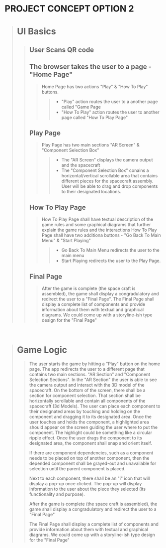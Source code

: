 # PROJECT CONCEPT OPTION 2

> # UI Basics
>> User Scans QR code
>> --
>> The browser takes the user to a page - "Home Page"
>> --
>>> Home Page has two actions "Play" & "How To Play" buttons.
>>>> - "Play" action routes the user to a another page called "Game Page
>>>> - "How To Play" action routes the user to another page called "How To Play Page"
>>>>
>> Play Page
>> --
>>> Play Page has two main sections "AR Screen" & "Component Selection Box"
>>>> - The "AR Screen" displays the camera output and the spacecraft
>>>> - The "Component Selection Box" conains a horizontal/vertical scrollable area that contains different pieces for the spacecraft assembly. User will be able to drag and drop components to their designated locations.
>>>>
>> How To Play Page
>> --
>>> How To Play Page shall have textual description of the game rules and some graphical diagrams that further explain the game rules and the interactions
>>> How To Play Page shall have two additiona buttons - "Go Back To Main Menu" & "Start Playing"
>>>> - Go Back To Main Menu redirects the user to the main menu
>>>> - Start Playing redirects the user to the Play Page.
>>>>
>> Final Page
>> --
>>> After the game is complete (the space craft is assembled), the game shall display a congradulatory and redirect the user to a "Final Page". The Final Page shall display a complete list of components and provide information about them with textual and graphical diagrams. We could come up with a storyline-ish type design for the "Final Page"

<br>

> # Game Logic
>> The user starts the game by hitting a "Play" button on the home page. The app redirects the user to a different page that contains two main sections. "AR Section" and "Component Selection Sections". In the "AR Section" the user is able to see the camera output and interact with the 3D model of the spacecraft. On the bottom of the screen, there shall be a section for component selection. That section shall be horizontally scrollable and contain all components of the spacecraft (3d Models). The user can place each component to their designated areas by touching and holding on the component and dragging it to its designated area. Once the user touches and holds the component, a highlighted area should appear on the screen guiding the user where to put the component. The highlight could be something like a circular ripple effect. Once the user drags the component to its designated area, the component shall snap and orient itself. 
>>
>> If there are component dependencies, such as a component needs to be placed on top of another component, then the depended component shall be grayed-out and unavailable for selection until the parent component is placed. 
>>
>> Next to each component, there shall be an "i" icon that will display a pop-up once clicked. The pop-up will display information to the user about the piece they selected (its functionality and purpose).
>>
>> After the game is complete (the space craft is assembled), the game shall display a congradulatory and redirect the user to a "Final Page"
>>
>> The Final Page shall display a complete list of components and provide information about them with textual and graphical diagrams. We could come up with a storyline-ish type design for the "Final Page"
